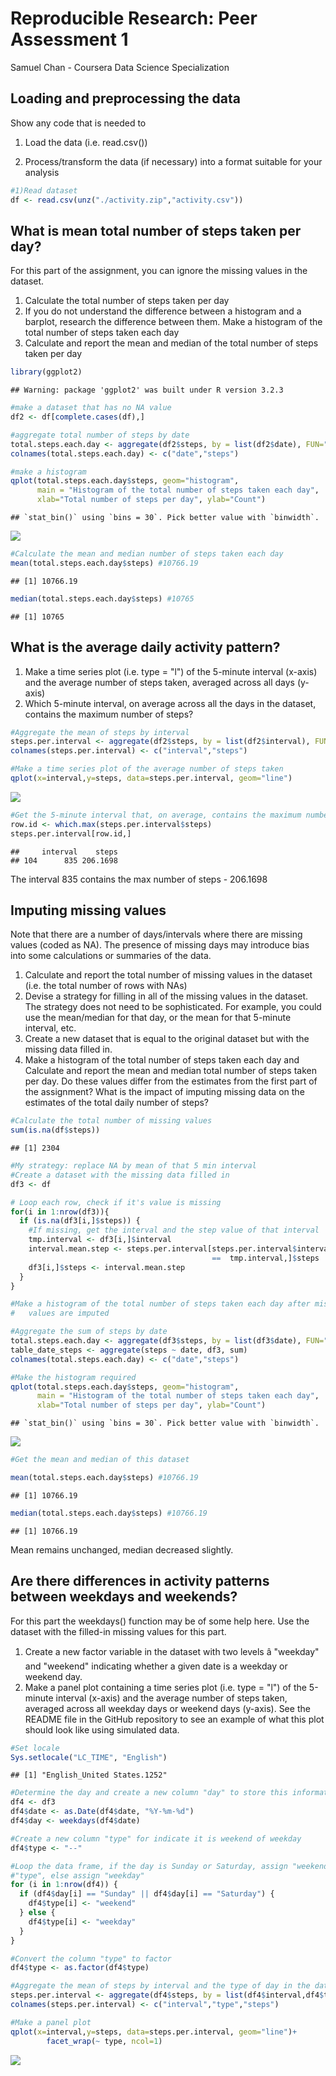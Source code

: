 # Reproducible Research: Peer Assessment 1
Samuel Chan - Coursera Data Science Specialization  


## Loading and preprocessing the data

Show any code that is needed to

1. Load the data (i.e. read.csv())

2. Process/transform the data (if necessary) into a format suitable for your analysis

```r
#1)Read dataset
df <- read.csv(unz("./activity.zip","activity.csv"))
```


## What is mean total number of steps taken per day?

For this part of the assignment, you can ignore the missing values in the dataset.

1. Calculate the total number of steps taken per day
2. If you do not understand the difference between a histogram and a barplot, research the difference between them. Make a histogram of the total number of steps taken each day
3. Calculate and report the mean and median of the total number of steps taken per day


```r
library(ggplot2)
```

```
## Warning: package 'ggplot2' was built under R version 3.2.3
```

```r
#make a dataset that has no NA value
df2 <- df[complete.cases(df),]

#aggregate total number of steps by date
total.steps.each.day <- aggregate(df2$steps, by = list(df2$date), FUN="sum")
colnames(total.steps.each.day) <- c("date","steps")

#make a histogram
qplot(total.steps.each.day$steps, geom="histogram",  
      main = "Histogram of the total number of steps taken each day",
      xlab="Total number of steps per day", ylab="Count")
```

```
## `stat_bin()` using `bins = 30`. Pick better value with `binwidth`.
```

![](PA1_template_files/figure-html/unnamed-chunk-2-1.png)

```r
#Calculate the mean and median number of steps taken each day
mean(total.steps.each.day$steps) #10766.19
```

```
## [1] 10766.19
```

```r
median(total.steps.each.day$steps) #10765
```

```
## [1] 10765
```


## What is the average daily activity pattern?

1. Make a time series plot (i.e. type = "l") of the 5-minute interval (x-axis) and the average number of steps taken, averaged across all days (y-axis)
2. Which 5-minute interval, on average across all the days in the dataset, contains the maximum number of steps?


```r
#Aggregate the mean of steps by interval
steps.per.interval <- aggregate(df2$steps, by = list(df2$interval), FUN="mean")
colnames(steps.per.interval) <- c("interval","steps")

#Make a time series plot of the average number of steps taken
qplot(x=interval,y=steps, data=steps.per.interval, geom="line")
```

![](PA1_template_files/figure-html/unnamed-chunk-3-1.png)

```r
#Get the 5-minute interval that, on average, contains the maximum number of steps
row.id <- which.max(steps.per.interval$steps)
steps.per.interval[row.id,]
```

```
##     interval    steps
## 104      835 206.1698
```
The interval 835 contains the max number of steps - 206.1698


## Imputing missing values

Note that there are a number of days/intervals where there are missing values (coded as NA). The presence of missing days may introduce bias into some calculations or summaries of the data.

1. Calculate and report the total number of missing values in the dataset (i.e. the total number of rows with NAs)
2. Devise a strategy for filling in all of the missing values in the dataset. The strategy does not need to be sophisticated. For example, you could use the mean/median for that day, or the mean for that 5-minute interval, etc.
3. Create a new dataset that is equal to the original dataset but with the missing data filled in.
4. Make a histogram of the total number of steps taken each day and Calculate and report the mean and median total number of steps taken per day. Do these values differ from the estimates from the first part of the assignment? What is the impact of imputing missing data on the estimates of the total daily number of steps?


```r
#Calculate the total number of missing values
sum(is.na(df$steps))
```

```
## [1] 2304
```

```r
#My strategy: replace NA by mean of that 5 min interval
#Create a dataset with the missing data filled in
df3 <- df

# Loop each row, check if it's value is missing
for(i in 1:nrow(df3)){
  if (is.na(df3[i,]$steps)) {
    #If missing, get the interval and the step value of that interval
    tmp.interval <- df3[i,]$interval
    interval.mean.step <- steps.per.interval[steps.per.interval$interval
                                             ==  tmp.interval,]$steps
    df3[i,]$steps <- interval.mean.step
  }
}

#Make a histogram of the total number of steps taken each day after missing 
#   values are imputed

#Aggregate the sum of steps by date
total.steps.each.day <- aggregate(df3$steps, by = list(df3$date), FUN="sum")
table_date_steps <- aggregate(steps ~ date, df3, sum)
colnames(total.steps.each.day) <- c("date","steps")

#Make the histogram required
qplot(total.steps.each.day$steps, geom="histogram",  
      main = "Histogram of the total number of steps taken each day",
      xlab="Total number of steps per day", ylab="Count")
```

```
## `stat_bin()` using `bins = 30`. Pick better value with `binwidth`.
```

![](PA1_template_files/figure-html/unnamed-chunk-4-1.png)

```r
#Get the mean and median of this dataset

mean(total.steps.each.day$steps) #10766.19
```

```
## [1] 10766.19
```

```r
median(total.steps.each.day$steps) #10766.19
```

```
## [1] 10766.19
```
Mean remains unchanged, median decreased slightly.


## Are there differences in activity patterns between weekdays and weekends?

For this part the weekdays() function may be of some help here. Use the dataset with the filled-in missing values for this part.

1. Create a new factor variable in the dataset with two levels â "weekday" and "weekend" indicating whether a given date is a weekday or weekend day.
2. Make a panel plot containing a time series plot (i.e. type = "l") of the 5-minute interval (x-axis) and the average number of steps taken, averaged across all weekday days or weekend days (y-axis). See the README file in the GitHub repository to see an example of what this plot should look like using simulated data.


```r
#Set locale
Sys.setlocale("LC_TIME", "English")
```

```
## [1] "English_United States.1252"
```

```r
#Determine the day and create a new column "day" to store this information
df4 <- df3
df4$date <- as.Date(df4$date, "%Y-%m-%d")
df4$day <- weekdays(df4$date)

#Create a new column "type" for indicate it is weekend of weekday
df4$type <- "--" 

#Loop the data frame, if the day is Sunday or Saturday, assign "weekend" to 
#"type", else assign "weekday"
for (i in 1:nrow(df4)) {
  if (df4$day[i] == "Sunday" || df4$day[i] == "Saturday") {
    df4$type[i] <- "weekend" 
  } else {
    df4$type[i] <- "weekday" 
  }
}

#Convert the column "type" to factor
df4$type <- as.factor(df4$type)

#Aggregate the mean of steps by interval and the type of day in the data frame
steps.per.interval <- aggregate(df4$steps, by = list(df4$interval,df4$type), FUN="mean")
colnames(steps.per.interval) <- c("interval","type","steps")

#Make a panel plot
qplot(x=interval,y=steps, data=steps.per.interval, geom="line")+ 
        facet_wrap(~ type, ncol=1)
```

![](PA1_template_files/figure-html/unnamed-chunk-5-1.png)

